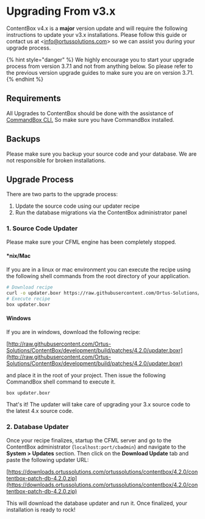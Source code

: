 # Upgrading From v3.x

ContentBox v4.x is a **major** version update and will require the following instructions to update your v3.x installations. Please follow this guide or contact us at &lt;info@ortussolutions.com&gt; so we can assist you during your upgrade process.

{% hint style="danger" %}
We highly encourage you to start your upgrade process from version 3.7.1 and not from anything below. So please refer to the previous version upgrade guides to make sure you are on version 3.71.
{% endhint %}

## Requirements

All Upgrades to ContentBox should be done with the assistance of [CommandBox CLI.](https://www.ortussolutions.com/products/commandbox) So make sure you have CommandBox installed.

## Backups

Please make sure you backup your source code and your database. We are not responsible for broken installations.

## Upgrade Process

There are two parts to the upgrade process:

1. Update the source code using our updater recipe
2. Run the database migrations via the ContentBox administrator panel

### 1. Source Code Updater

Please make sure your CFML engine has been completely stopped.

#### \*nix/Mac

If you are in a linux or mac environment you can execute the recipe using the following shell commands from the root directory of your application.

```bash
# Download recipe
curl -o updater.boxr https://raw.githubusercontent.com/Ortus-Solutions/ContentBox/development/build/patches/4.2.0/updater.boxr
# Execute recipe
box updater.boxr
```

#### Windows

If you are in windows, download the following recipe:

[http://raw.githubusercontent.com/Ortus-Solutions/ContentBox/development/build/patches/4.2.0/updater.boxr](http://raw.githubusercontent.com/Ortus-Solutions/ContentBox/development/build/patches/4.2.0/updater.boxr)

and place it in the root of your project. Then issue the following CommandBox shell command to execute it.

```bash
box updater.boxr
```

That's it! The updater will take care of upgrading your 3.x source code to the latest 4.x source code.

### 2. Database Updater

Once your recipe finalizes, startup the CFML server and go to the ContentBox administrator \(`localhost:port/cbadmin`\) and navigate to the **System &gt; Updates** section. Then click on the **Download Update** tab and paste the following updater URL:

[https://downloads.ortussolutions.com/ortussolutions/contentbox/4.2.0/contentbox-patch-db-4.2.0.zip](https://downloads.ortussolutions.com/ortussolutions/contentbox/4.2.0/contentbox-patch-db-4.2.0.zip)

This will download the database updater and run it. Once finalized, your installation is ready to rock!

